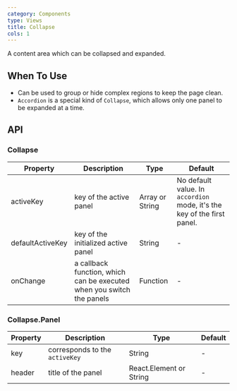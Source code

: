 ```yaml
---
category: Components
type: Views
title: Collapse
cols: 1
---
```


A content area which can be collapsed and expanded.

## When To Use

- Can be used to group or hide complex regions to keep the page clean.
- `Accordion` is a special kind of `Collapse`, which allows only one panel to be expanded at a time.

## API

### Collapse

| Property     | Description           | Type     | Default       |
|----------|----------------|----------|--------------|
| activeKey    | key of the active panel | Array or String   | No default value. In `accordion` mode, it's the key of the first panel.  |
| defaultActiveKey    | key of the initialized active panel | String   | - |
| onChange | a callback function, which can be executed when you switch the panels | Function   |  -  |

### Collapse.Panel

| Property     | Description           | Type     | Default       |
|----------|----------------|----------|--------------|
| key    | corresponds to the `activeKey` | String   |  -  |
| header    | title of the panel | React.Element or String   | - |
